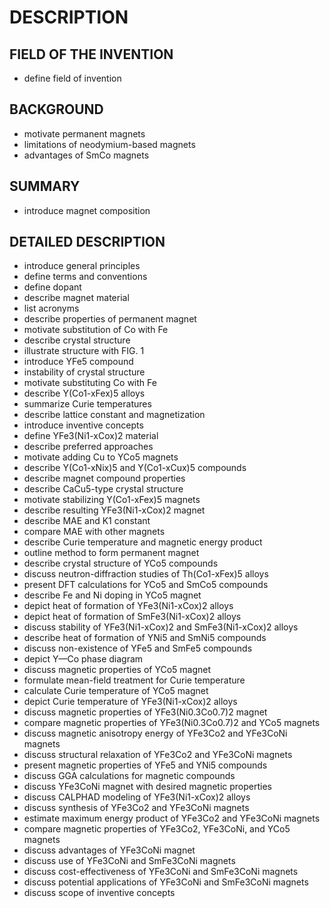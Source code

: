 # DESCRIPTION

## FIELD OF THE INVENTION

- define field of invention

## BACKGROUND

- motivate permanent magnets
- limitations of neodymium-based magnets
- advantages of SmCo magnets

## SUMMARY

- introduce magnet composition

## DETAILED DESCRIPTION

- introduce general principles
- define terms and conventions
- define dopant
- describe magnet material
- list acronyms
- describe properties of permanent magnet
- motivate substitution of Co with Fe
- describe crystal structure
- illustrate structure with FIG. 1
- introduce YFe5 compound
- instability of crystal structure
- motivate substituting Co with Fe
- describe Y(Co1-xFex)5 alloys
- summarize Curie temperatures
- describe lattice constant and magnetization
- introduce inventive concepts
- define YFe3(Ni1-xCox)2 material
- describe preferred approaches
- motivate adding Cu to YCo5 magnets
- describe Y(Co1-xNix)5 and Y(Co1-xCux)5 compounds
- describe magnet compound properties
- describe CaCu5-type crystal structure
- motivate stabilizing Y(Co1-xFex)5 magnets
- describe resulting YFe3(Ni1-xCox)2 magnet
- describe MAE and K1 constant
- compare MAE with other magnets
- describe Curie temperature and magnetic energy product
- outline method to form permanent magnet
- describe crystal structure of YCo5 compounds
- discuss neutron-diffraction studies of Th(Co1-xFex)5 alloys
- present DFT calculations for YCo5 and SmCo5 compounds
- describe Fe and Ni doping in YCo5 magnet
- depict heat of formation of YFe3(Ni1-xCox)2 alloys
- depict heat of formation of SmFe3(Ni1-xCox)2 alloys
- discuss stability of YFe3(Ni1-xCox)2 and SmFe3(Ni1-xCox)2 alloys
- describe heat of formation of YNi5 and SmNi5 compounds
- discuss non-existence of YFe5 and SmFe5 compounds
- depict Y—Co phase diagram
- discuss magnetic properties of YCo5 magnet
- formulate mean-field treatment for Curie temperature
- calculate Curie temperature of YCo5 magnet
- depict Curie temperature of YFe3(Ni1-xCox)2 alloys
- discuss magnetic properties of YFe3(Ni0.3Co0.7)2 magnet
- compare magnetic properties of YFe3(Ni0.3Co0.7)2 and YCo5 magnets
- discuss magnetic anisotropy energy of YFe3Co2 and YFe3CoNi magnets
- discuss structural relaxation of YFe3Co2 and YFe3CoNi magnets
- present magnetic properties of YFe5 and YNi5 compounds
- discuss GGA calculations for magnetic compounds
- discuss YFe3CoNi magnet with desired magnetic properties
- discuss CALPHAD modeling of YFe3(Ni1-xCox)2 alloys
- discuss synthesis of YFe3Co2 and YFe3CoNi magnets
- estimate maximum energy product of YFe3Co2 and YFe3CoNi magnets
- compare magnetic properties of YFe3Co2, YFe3CoNi, and YCo5 magnets
- discuss advantages of YFe3CoNi magnet
- discuss use of YFe3CoNi and SmFe3CoNi magnets
- discuss cost-effectiveness of YFe3CoNi and SmFe3CoNi magnets
- discuss potential applications of YFe3CoNi and SmFe3CoNi magnets
- discuss scope of inventive concepts

